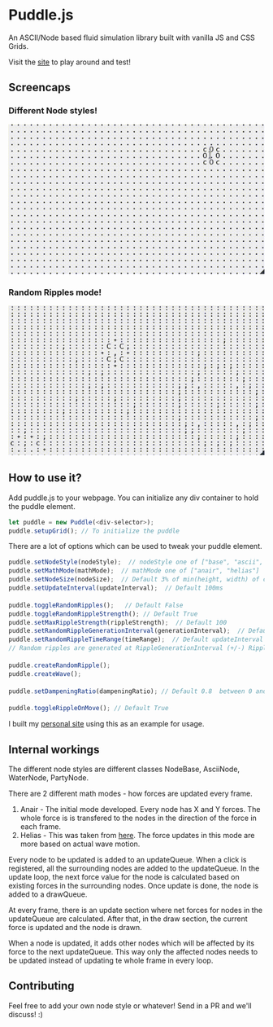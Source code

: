 # Puddle.js

An ASCII/Node based fluid simulation library built with vanilla JS and CSS Grids.

Visit the [site](https://batman-nair.github.io/puddle.js/) to play around and test!

## Screencaps

### Different Node styles!
![Move Ripples](screencaps/move_big.gif)

### Random Ripples mode!
![Random Ripples](screencaps/ripple_big.gif)


## How to use it?

Add puddle.js to your webpage. You can initialize any div container to hold the puddle element.

```js
let puddle = new Puddle(<div-selector>);
puddle.setupGrid(); // To initialize the puddle
```

There are a lot of options which can be used to tweak your puddle element.

```js
puddle.setNodeStyle(nodeStyle);  // nodeStyle one of ["base", "ascii", "water", "party"]  // Default "base"
puddle.setMathMode(mathMode);  // mathMode one of ["anair", "helias"]   // Default "anair"
puddle.setNodeSize(nodeSize);  // Default 3% of min(height, width) of container
puddle.setUpdateInterval(updateInterval);  // Default 100ms

puddle.toggleRandomRipples();	// Default False
puddle.toggleRandomRippleStrength(); // Default True
puddle.setMaxRippleStrength(rippleStrength);  // Default 100
puddle.setRandomRippleGenerationInterval(generationInterval);  // Default updateInterval  min: updateInterval
puddle.setRandomRippleTimeRange(timeRange);  // Default updateInterval  max: updateInterval
// Random ripples are generated at RippleGenerationInterval (+/-) RippleTimeRange/2

puddle.createRandomRipple();
puddle.createWave();

puddle.setDampeningRatio(dampeningRatio); // Default 0.8  between 0 and 1

puddle.toggleRippleOnMove(); // Default True

```

I built my [personal site](https://batman-nair.github.io/) using this as an example for usage.


## Internal workings

The different node styles are different classes NodeBase, AsciiNode, WaterNode, PartyNode.

There are 2 different math modes - how forces are updated every frame.

 1. Anair - The initial mode developed. Every node has X and Y forces. The whole force is is transfered to the nodes in the direction of the force in each frame.
 2. Helias - This was taken from [here](https://web.archive.org/web/20160418004149/http://freespace.virgin.net/hugo.elias/graphics/x_water.htm). The force updates in this mode are more based on actual wave motion.

Every node to be updated is added to an updateQueue. When a click is registered, all the surrounding nodes are added to the updateQueue. In the update loop, the next force value for the node is calculated based on existing forces in the surrounding nodes. Once update is done, the node is added to a drawQueue.

At every frame, there is an update section where net forces for nodes in the updateQueue are calculated. After that, in the draw section, the current force is updated and the node is drawn.

When a node is updated, it adds other nodes which will be affected by its force to the next updateQueue. This way only the affected nodes needs to be updated instead of updating te whole frame in every loop.

## Contributing

Feel free to add your own node style or whatever! Send in a PR and we'll discuss! :)
